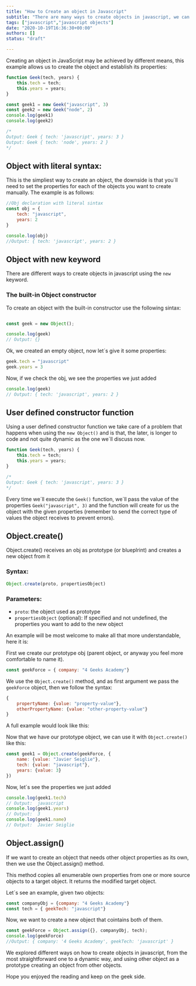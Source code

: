 ```yaml
---
title: "How to Create an object in Javascript"
subtitle: "There are many ways to create objects in javascript, we can use the new keyword or create it with literal syntax, here you can see more examples."
tags: ["javascript","javascript objects"]
date: "2020-10-19T16:36:30+00:00"
authors: []
status: "draft"

---
```


Creating an object in JavaScript may be achieved by different means, this example allows us to create the object and establish its properties: 

```javascript
function Geek(tech, years) {
	this.tech = tech;
	this.years = years;
}

const geek1 = new Geek("javascript", 3)
const geek2 = new Geek("node", 2)
console.log(geek1)
console.log(geek2)

/*
Output: Geek { tech: 'javascript', years: 3 }
Output: Geek { tech: 'node', years: 2 }
*/
```

## Object with literal syntax:

This is the simpliest way to create an object, the downside is that you´ll need to set the properties for each of the objects you want to create manually. The example is as follows:

```javascript
//Obj declaration with literal sintax
const obj = {
	tech: "javascript",
	years: 2
}

console.log(obj)
//Output: { tech: 'javascript', years: 2 }
```

## Object with new keyword

There are different ways to create objects in javascript using the `new` keyword.

### The built-in Object constructor

To create an object with the built-in constructor use the following sintax:

```javascript

const geek = new Object(); 

console.log(geek)
// Output: {}
```

Ok, we created an empty object, now let´s give it some properties:

```javascript
geek.tech = "javascript"
geek.years = 3
```
Now, if we check the obj, we see the properties we just added

```javascript
console.log(geek)
// Output: { tech: 'javascript', years: 2 }
```

## User defined constructor function

Using a user defined constructor function we take care of a problem that happens when using the `new Object()` and is that, the later, is longer to code and not quite dynamic as the one we´ll discuss now.

```javascript
function Geek(tech, years) {
	this.tech = tech;
	this.years = years;
}

/*
Output: Geek { tech: 'javascript', years: 3 }
*/
```
Every time we´ll execute the `Geek()` function, we´ll pass the value of the properties `Geek("javascript", 3)` and the function will create for us the object with the given properties (remember to send the correct type of values the object receives to prevent errors).

## Object.create()

Object.create() receives an obj as prototype (or blueplrint) and creates a new object from it
 
### Syntax:
 ```javascript
 Object.create(proto, propertiesObject)
 ```
 
### Parameters:
- `proto`:  the object used as prototype
- `propertiesObject` (optional): If specified and not undefined, the properties you want to add to the new object

An example will be most welcome to make all that more understandable, here it is:

First we create our prototype obj (parent object, or anyway you feel more comfortable to name it).

```javascript
const geekForce = { company: "4 Geeks Academy"}
```

We use the `Object.create()` method, and as first argument we pass the `geekForce` object, then we follow the syntax:

```javascript
{ 
	propertyName: {value: "property-value"},
	otherPropertyName: {value: "other-property-value"}
}
```

A full example would look like this:

Now that we have our prototype object, we can use it with `Object.create()` like this:

```javascript
const geek1 = Object.create(geekForce, {
	name: {value: "Javier Seiglie"}, 
	tech: {value: "javascript"}, 
	years: {value: 3}
})
```

Now, let´s see the properties we just added

```javascript
console.log(geek1.tech)
// Output:  javascript
console.log(geek1.years)
// Output:  3
console.log(geek1.name)
// Output:  Javier Seiglie
```

## Object.assign()

If we want to create an object that needs other object properties as its own, then we use the Object.assign() method. 

This method copies all enumerable own properties from one or more source objects to a target object. It returns the modified target object.

Let´s see an example, given two objects:

```javascript
const companyObj = {company: "4 Geeks Academy"}
const tech = { geekTech: "javascript"}
```
Now, we want to create a new object that cointains both of them.

```javascript
const geekForce = Object.assign({}, companyObj, tech);
console.log(geekForce)
//Output: { company: '4 Geeks Academy', geekTech: 'javascript' }
```

We explored different ways on how to create objects in javascript, from the most straightforward one to a dynamic way, and using other object as a prototype creating an object from other objects.

Hope you enjoyed the reading and keep on the geek side.
